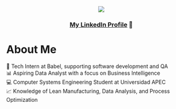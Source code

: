 <div align='center'>
  <img src='https://media.licdn.com/dms/image/v2/D4E16AQF0fve1fRDwKQ/profile-displaybackgroundimage-shrink_350_1400/profile-displaybackgroundimage-shrink_350_1400/0/1724368706714?e=1752710400&v=beta&t=VMLiurlaDSb4_KhloHQH4x5DSuZsebVLM0oMfB1W57Y'>
  <h3 align='center'><a href='https://www.linkedin.com/in/marlonfiguereo/'>My LinkedIn Profile</a> 💼</h3>
</div>

<div>
  <h1>About Me</h1>
  <ul style="list-style-type: none; padding-left: 0;">
    <li>🔧 Tech Intern at Babel, supporting software development and QA</li>
    <li>📊 Aspiring Data Analyst with a focus on Business Intelligence</li>
    <li>💻 Computer Systems Engineering Student at Universidad APEC</li>
    <li>📈 Knowledge of Lean Manufacturing, Data Analysis, and Process Optimization</li>
  </ul>
</div>

<!--
**Maxihero1/Maxihero1** is a ✨ _special_ ✨ repository because its `README.md` (this file) appears on your GitHub profile.

Here are some ideas to get you started:

- 🔭 I’m currently working on ...
- 🌱 I’m currently learning ...
- 👯 I’m looking to collaborate on ...
- 🤔 I’m looking for help with ...
- 💬 Ask me about ...
- 📫 How to reach me: ...
- 😄 Pronouns: ...
- ⚡ Fun fact: ...
-->
